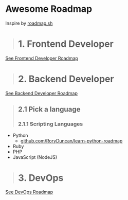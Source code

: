 # Awesome Roadmap
Inspire by [roadmap.sh](https://roadmap.sh)

> # 1. Frontend Developer
[See Frontend Developer Roadmap](https://roadmap.sh/frontend)

> # 2. Backend Developer
[See Backend Developer Roadmap](https://roadmap.sh/backend)
> ## 2.1 Pick a language
> ### 2.1.1 Scripting Languages
* Python 
  * [github.com/RoryDuncan/learn-python-roadmap](https://github.com/RoryDuncan/learn-python-roadmap)
* Ruby
* PHP
* JavaScript (NodeJS)

> # 3. DevOps
[See DevOps Roadmap](https://roadmap.sh/devops)
